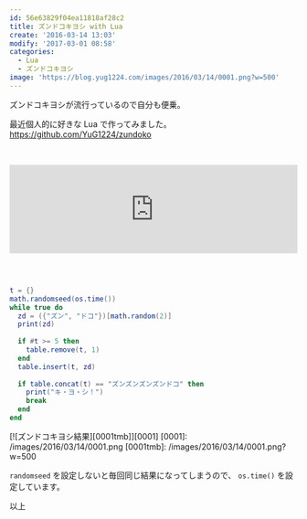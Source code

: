 ```yaml
---
id: 56e63829f04ea11818af28c2
title: ズンドコキヨシ with Lua
create: '2016-03-14 13:03'
modify: '2017-03-01 08:58'
categories:
  - Lua
  - ズンドコキヨシ
image: 'https://blog.yug1224.com/images/2016/03/14/0001.png?w=500'
---
```


ズンドコキヨシが流行っているので自分も便乗。

最近個人的に好きな Lua で作ってみました。https://github.com/YuG1224/zundoko

​

<iframe class="bookmarklet hatena-embed" src="https://hatenablog-parts.com/embed?url=http%3A%2F%2Fqiita.com%2Fshunsugai%40github%2Fitems%2F971a15461de29563bf90" title="ズンドコキヨシまとめ - Qiita" style="border:none;display:block;margin:0 0 1.7rem;overflow:hidden;height:155px;width:100%;max-width:100%;"><a href="http://qiita.com/shunsugai@github/items/971a15461de29563bf90" target="_blank">ズンドコキヨシまとめ - Qiita</a></iframe>
​​
<!-- more -->

```lua:zundoko.lua
t = {}
math.randomseed(os.time())
while true do
  zd = ({"ズン", "ドコ"})[math.random(2)]
  print(zd)
​
  if #t >= 5 then
    table.remove(t, 1)
  end
  table.insert(t, zd)
​
  if table.concat(t) == "ズンズンズンズンドコ" then
    print("キ・ヨ・シ！")
    break
  end
end
```

[![ズンドコキヨシ結果][0001tmb]][0001]
[0001]: /images/2016/03/14/0001.png
[0001tmb]: /images/2016/03/14/0001.png?w=500
​

`randomseed` を設定しないと毎回同じ結果になってしまうので、 `os.time()` を設定しています。

以上

